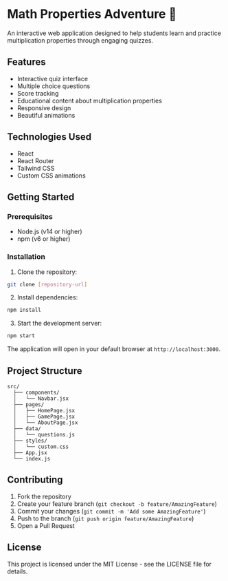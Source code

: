 # Math Properties Adventure 🚀

An interactive web application designed to help students learn and practice multiplication properties through engaging quizzes.

## Features

- Interactive quiz interface
- Multiple choice questions
- Score tracking
- Educational content about multiplication properties
- Responsive design
- Beautiful animations

## Technologies Used

- React
- React Router
- Tailwind CSS
- Custom CSS animations

## Getting Started

### Prerequisites

- Node.js (v14 or higher)
- npm (v6 or higher)

### Installation

1. Clone the repository:
```bash
git clone [repository-url]
```

2. Install dependencies:
```bash
npm install
```

3. Start the development server:
```bash
npm start
```

The application will open in your default browser at `http://localhost:3000`.

## Project Structure

```
src/
  ├── components/
  │   └── Navbar.jsx
  ├── pages/
  │   ├── HomePage.jsx
  │   ├── GamePage.jsx
  │   └── AboutPage.jsx
  ├── data/
  │   └── questions.js
  ├── styles/
  │   └── custom.css
  ├── App.jsx
  └── index.js
```

## Contributing

1. Fork the repository
2. Create your feature branch (`git checkout -b feature/AmazingFeature`)
3. Commit your changes (`git commit -m 'Add some AmazingFeature'`)
4. Push to the branch (`git push origin feature/AmazingFeature`)
5. Open a Pull Request

## License

This project is licensed under the MIT License - see the LICENSE file for details. 